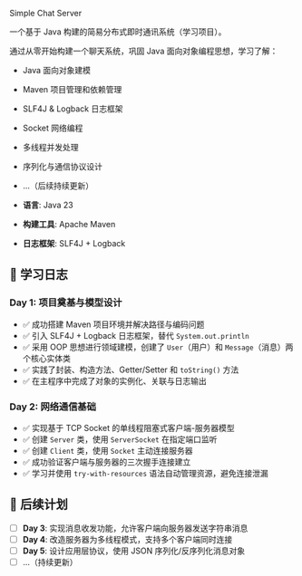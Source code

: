 Simple Chat Server

一个基于 Java 构建的简易分布式即时通讯系统（学习项目）。

通过从零开始构建一个聊天系统，巩固 Java 面向对象编程思想，学习了解：
- Java 面向对象建模
- Maven 项目管理和依赖管理
- SLF4J & Logback 日志框架
- Socket 网络编程
- 多线程并发处理
- 序列化与通信协议设计
- ...（后续持续更新）

- **语言**: Java 23
- **构建工具**: Apache Maven
- **日志框架**: SLF4J + Logback

## 📝 学习日志

### Day 1: 项目奠基与模型设计
- ✅ 成功搭建 Maven 项目环境并解决路径与编码问题
- ✅ 引入 SLF4J + Logback 日志框架，替代 `System.out.println`
- ✅ 采用 OOP 思想进行领域建模，创建了 `User`（用户）和 `Message`（消息）两个核心实体类
- ✅ 实践了封装、构造方法、Getter/Setter 和 `toString()` 方法
- ✅ 在主程序中完成了对象的实例化、关联与日志输出

### Day 2: 网络通信基础
- ✅ 实现基于 TCP Socket 的单线程阻塞式客户端-服务器模型
- ✅ 创建 `Server` 类，使用 `ServerSocket` 在指定端口监听
- ✅ 创建 `Client` 类，使用 `Socket` 主动连接服务器
- ✅ 成功验证客户端与服务器的三次握手连接建立
- ✅ 学习并使用 `try-with-resources` 语法自动管理资源，避免连接泄漏

## 🎯 后续计划

- [ ] **Day 3**: 实现消息收发功能，允许客户端向服务器发送字符串消息
- [ ] **Day 4**: 改造服务器为多线程模式，支持多个客户端同时连接
- [ ] **Day 5**: 设计应用层协议，使用 JSON 序列化/反序列化消息对象
- [ ] ...（持续更新）
